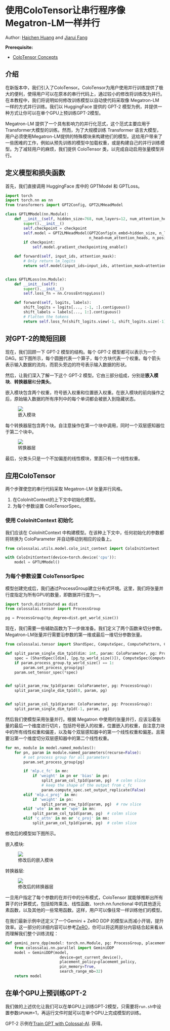 # 使用ColoTensor让串行程序像Megatron-LM一样并行

Author: [Haichen Huang](https://github.com/1SAA) and [Jiarui Fang](https://github.com/feifeibear)

**Prerequisite:**
- [ColoTensor Concepts](../basics/colotensor_concept.md)

## 介绍

在新版本中，我们引入了ColoTensor。ColoTensor为用户使用并行训练提供了极大的便利，使得用户可以在原本的串行代码上，通过较小的修改将训练改为并行。在本教程中，我们将说明如何修改训练模型以自动使代码采取像 Megatron-LM 一样的方式并行训练。我们以 HuggingFace 提供的 GPT-2 模型为例，并提供一种方式让你可以在单个GPU上预训练GPT-2模型。

Megatron-LM 提供了一个具有影响力的并行化范式，这个范式主要应用于Transformer大模型的训练。然而，为了大规模训练 Transformer 语言大模型，用户必须使用Megatron-LM提供的特殊模块来构建他们的模型。这给用户带来了一些困难的工作，例如从预先训练的模型中加载权重，或是构建自己的并行训练模型。为了减轻用户的麻烦，我们提供 ColoTensor 类，以完成自动启用张量模型并行。

## 定义模型和损失函数

首先，我们直接调用 HuggingFace 库中的 GPTModel 和 GPTLoss。

```python
import torch
import torch.nn as nn
from transformers import GPT2Config, GPT2LMHeadModel

class GPTLMModel(nn.Module):
    def __init__(self, hidden_size=768, num_layers=12, num_attention_heads=12, max_seq_len=1024, vocab_size=50257, checkpoint=False):
        super().__init__()
        self.checkpoint = checkpoint
        self.model = GPT2LMHeadModel(GPT2Config(n_embd=hidden_size, n_layer=num_layers,
                                     n_head=num_attention_heads, n_positions=max_seq_len, n_ctx=max_seq_len, vocab_size=vocab_size))
        if checkpoint:
            self.model.gradient_checkpointing_enable()

    def forward(self, input_ids, attention_mask):
        # Only return lm_logits
        return self.model(input_ids=input_ids, attention_mask=attention_mask, use_cache=not self.checkpoint)[0]


class GPTLMLoss(nn.Module):
    def __init__(self):
        super().__init__()
        self.loss_fn = nn.CrossEntropyLoss()

    def forward(self, logits, labels):
        shift_logits = logits[..., :-1, :].contiguous()
        shift_labels = labels[..., 1:].contiguous()
        # Flatten the tokens
        return self.loss_fn(shift_logits.view(-1, shift_logits.size(-1)), shift_labels.view(-1))
```

## 对GPT-2的简短回顾

现在，我们回顾一下 GPT-2 模型的结构。每个 GPT-2 模型都可以表示为一个 DAG。如下图所示，每个圆圈代表一个算子，每个方块代表一个权重。每个箭头表示输入数据的流向，而箭头旁边的符号表示输入数据的形状。

然后，让我们深入了解一下这个 GPT-2 模型。它由三部分组成，分别是**嵌入模块**、**转换器层**和**分类头**。

嵌入模块包含两个权重，符号嵌入权重和位置嵌入权重。在嵌入模块的前向操作之后，原始输入数据的所有序列中的每个单词都会被嵌入到隐藏状态。

<figure style={{textAlign: "center"}}>
<img src="https://s2.loli.net/2022/08/17/omfkIEN6ui5jcL3.png"/>
<figcaption>嵌入模块</figcaption>
</figure>

每个转换器层包含两个块。自注意操作在第一个块中调用，同时一个双层感知器位于第二个块中。

<figure style={{textAlign: "center"}}>
<img src="https://s2.loli.net/2022/08/17/LAVzDlpRcj4dYeb.png"/>
<figcaption>转换器层</figcaption>
</figure>

最后，分类头只是一个不加偏差的线性模块，里面只有一个线性权重。

## 应用ColoTensor

两个步骤使您的串行代码采取 Megatron-LM 张量并行风格。
1. 在ColoInitContext的上下文中初始化模型。
2. 为每个参数设置 ColoTensorSpec。

### 使用 ColoInitContext 初始化

我们应该在 ColoInitContext 中构建模型。在该种上下文中，任何初始化的参数都将转换为 ColoParameter 并自动移动到相应的设备上。

```python
from colossalai.utils.model.colo_init_context import ColoInitContext

with ColoInitContext(device=torch.device('cpu')):
    model = GPTLMModel()
```

### 为每个参数设置 ColoTensorSpec

模型创建完成后，我们通过ProcessGroup建立分布式环境。这里，我们将张量并行度指定为所有GPU的数量，即数据并行度为一。

```python
import torch.distributed as dist
from colossalai.tensor import ProcessGroup

pg = ProcessGroup(tp_degree=dist.get_world_size())
```

现在，我们需要一些辅助函数为下一步做准备。我们定义了两个函数来切分参数。Megatron-LM张量并行需要沿参数的第一维或最后一维切分参数张量。

```python
from colossalai.tensor import ShardSpec, ComputeSpec, ComputePattern, ColoParameter, ProcessGroup

def split_param_single_dim_tp1d(dim: int, param: ColoParameter, pg: ProcessGroup):
    spec = (ShardSpec([dim], [pg.tp_world_size()]), ComputeSpec(ComputePattern.TP1D))
    if param.process_group.tp_world_size() == 1:
        param.set_process_group(pg)
    param.set_tensor_spec(*spec)


def split_param_row_tp1d(param: ColoParameter, pg: ProcessGroup):
    split_param_single_dim_tp1d(0, param, pg)


def split_param_col_tp1d(param: ColoParameter, pg: ProcessGroup):
    split_param_single_dim_tp1d(-1, param, pg)
```

然后我们使模型采用张量并行。根据 Megatron 中使用的张量并行，应该沿着张量的最后一个维度进行切片，包括符号嵌入的权重，位置嵌入的权重，自注意力块中的所有线性权重和偏差，以及每个双层感知器中的第一个线性权重和偏差。且需要沿第一个维度切分双层感知器中的第二个线性权重。

```python
for mn, module in model.named_modules():
    for pn, param in module.named_parameters(recurse=False):
        # set process group for all parameters
        param.set_process_group(pg)

        if 'mlp.c_fc' in mn:
            if 'weight' in pn or 'bias' in pn:
                split_param_col_tp1d(param, pg)  # colmn slice 
                # keep the shape of the output from c_fc
                param.compute_spec.set_output_replicate(False) 
        elif 'mlp.c_proj' in mn:
            if 'weight' in pn:
                split_param_row_tp1d(param, pg)  # row slice
        elif 'wte' in mn or 'wpe' in mn:
            split_param_col_tp1d(param, pg)  # colmn slice
        elif 'c_attn' in mn or 'c_proj' in mn:
            split_param_col_tp1d(param, pg)  # colmn slice
```

修改后的模型如下图所示。

嵌入模块:

<figure style={{textAlign: "center"}}>
<img src="https://s2.loli.net/2022/08/17/Yu2xzXEabHV7pwe.png"/>
<figcaption>修改后的嵌入模块</figcaption>
</figure>

转换器层:

<figure style={{textAlign: "center"}}>
<img src="https://s2.loli.net/2022/08/17/4HWsA2xz51IhPFO.png"/>
<figcaption>修改后的转换器层</figcaption>
</figure>

一旦用户指定了每个参数的在并行中的分布模式，ColoTensor 就能够推断出所有算子的计算模式，包括矩阵乘法、线性函数、torch.nn.functional 中的其他逐元素函数，以及其他的一些常用函数。这样，用户可以像往常一样训练他们的模型。

在我们最新示例中还定义了一个Gemini + ZeRO DDP 的模型从而减小开销，提升效率。这一部分的详细内容可以参考[ZeRO](../features/zero_with_chunk.md)，你可以将这两部分内容结合起来看从而理解我们整个训练流程：

```python
def gemini_zero_dpp(model: torch.nn.Module, pg: ProcessGroup, placememt_policy: str = "auto"):
    from colossalai.nn.parallel import GeminiDDP
    model = GeminiDDP(model,
                        device=get_current_device(),
                        placement_policy=placememt_policy,
                        pin_memory=True,
                        search_range_mb=32)
    return model
```

## 在单个GPU上预训练GPT-2 

我们做的上述优化让我们可以在单GPU上训练GPT-2模型，只需要将`run.sh`中设置参数`GPUNUM`=1，再运行文件时就可以在单个GPU上完成模型的训练。

GPT-2 示例在[Train GPT with Colossal-AI](https://github.com/hpcaitech/ColossalAI/tree/main/examples/language/gpt). 获得。
